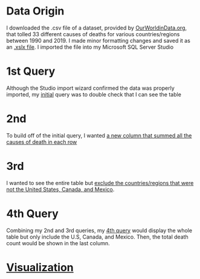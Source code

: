 # Data Origin
I downloaded the .csv file of a dataset, provided by [OurWorldinData.org](https://ourworldindata.org/grapher/annual-number-of-deaths-by-cause?time=1990..2019), that tolled 33 different causes of deaths for various countries/regions between 1990 and 2019. I made minor formatting changes and saved it as an [.xslx file](https://github.com/AnthonySanchez2000/CustomProject/blob/main/WorldCauseofDeaths1990%20(SQL%20Import).xlsx). I imported the file into my Microsoft SQL Server Studio

# 1st Query
Although the Studio import wizard confirmed the data was properly imported, my [initial](https://github.com/AnthonySanchez2000/CustomProject/blob/main/QueryStep1SelectAll.sql) query was to double check that I can see the table

# 2nd
To build off of the initial query, I wanted [a new column that summed all the causes of death in each row](https://github.com/AnthonySanchez2000/CustomProject/blob/main/QueryStep2SelectAllDeathTotal.sql)

# 3rd
I wanted to see the entire table but [exclude the countries/regions that were not the United States, Canada, and Mexico](https://github.com/AnthonySanchez2000/CustomProject/blob/main/QueryStep3SelectUSCanadaMex.sql).

# 4th Query
Combining my 2nd and 3rd queries, my [4th query](https://github.com/AnthonySanchez2000/CustomProject/blob/main/QueryStep4SelectUSCanadaMexDeathTotal.sql) would display the whole table but only include the U.S, Canada, and Mexico. Then, the total death count would be shown in the last column.

# [Visualization](https://public.tableau.com/views/DeathsinNorthAmerica/Dashboard1?:language=en-US&:display_count=n&:origin=viz_share_link)
